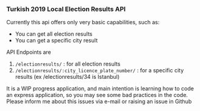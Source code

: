 ### Turkish 2019 Local Election Results API 

Currently this api offers only very basic capabilities, such as:
* You can get all election results
* You can get a specific city result

API Endpoints are

1. `/electionresults/` : for all election results
2. `/electionresults/:city_licence_plate_number/` : for a specific city results (ex /electionresults/34 is Istanbul)

It is a WIP progress application, and main intention is learning how to code an express application, so you may see
some bad practices in the code. Please inform me about this issues via e-mail or raising an issue in Github
